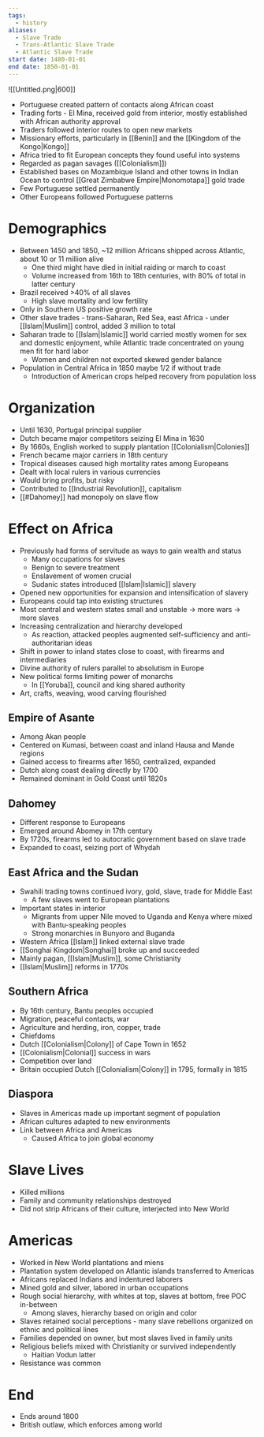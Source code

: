 ```yaml
---
tags:
  - history
aliases:
  - Slave Trade
  - Trans-Atlantic Slave Trade
  - Atlantic Slave Trade
start date: 1480-01-01
end date: 1850-01-01
---
```

![[Untitled.png|600]]
- Portuguese created pattern of contacts along African coast
- Trading forts - El Mina, received gold from interior, mostly established with African authority approval
- Traders followed interior routes to open new markets
- Missionary efforts, particularly in [[Benin]] and the [[Kingdom of the Kongo|Kongo]]
- Africa tried to fit European concepts they found useful into systems
- Regarded as pagan savages ([[Colonialism]])
- Established bases on Mozambique Island and other towns in Indian Ocean to control [[Great Zimbabwe Empire|Monomotapa]] gold trade
- Few Portuguese settled permanently
- Other Europeans followed Portuguese patterns
# Demographics
- Between 1450 and 1850, ~12 million Africans shipped across Atlantic, about 10 or 11 million alive
	- One third might have died in initial raiding or march to coast
	- Volume increased from 16th to 18th centuries, with 80% of total in latter century
- Brazil received >40% of all slaves
	- High slave mortality and low fertility
- Only in Southern US positive growth rate
- Other slave trades - trans-Saharan, Red Sea, east Africa - under [[Islam|Muslim]] control, added 3 million to total
- Saharan trade to [[Islam|Islamic]] world carried mostly women for sex and domestic enjoyment, while Atlantic trade concentrated on young men fit for hard labor
	- Women and children not exported skewed gender balance
- Population in Central Africa in 1850 maybe 1/2 if without trade
	- Introduction of American crops helped recovery from population loss
# Organization
- Until 1630, Portugal principal supplier
- Dutch became major competitors seizing El Mina in 1630
- By 1660s, English worked to supply plantation [[Colonialism|Colonies]]
- French became major carriers in 18th century
- Tropical diseases caused high mortality rates among Europeans
- Dealt with local rulers in various currencies
- Would bring profits, but risky
- Contributed to [[Industrial Revolution]], capitalism
- [[#Dahomey]] had monopoly on slave flow
# Effect on Africa
- Previously had forms of servitude as ways to gain wealth and status
	- Many occupations for slaves
	- Benign to severe treatment
	- Enslavement of women crucial
	- Sudanic states introduced [[Islam|Islamic]] slavery
- Opened new opportunities for expansion and intensification of slavery
- Europeans could tap into existing structures
- Most central and western states small and unstable -> more wars -> more slaves
- Increasing centralization and hierarchy developed
	- As reaction, attacked peoples augmented self-sufficiency and anti-authoritarian ideas
- Shift in power to inland states close to coast, with firearms and intermediaries
- Divine authority of rulers parallel to absolutism in Europe
- New political forms limiting power of monarchs
	- In [[Yoruba]], council and king shared authority
- Art, crafts, weaving, wood carving flourished
## Empire of Asante
- Among Akan people
- Centered on Kumasi, between coast and inland Hausa and Mande regions
- Gained access to firearms after 1650, centralized, expanded
- Dutch along coast dealing directly by 1700
- Remained dominant in Gold Coast until 1820s
## Dahomey
- Different response to Europeans
- Emerged around Abomey in 17th century
- By 1720s, firearms led to autocratic government based on slave trade
- Expanded to coast, seizing port of Whydah
## East Africa and the Sudan
- Swahili trading towns continued ivory, gold, slave, trade for Middle East
	- A few slaves went to European plantations
- Important states in interior
	- Migrants from upper Nile moved to Uganda and Kenya where mixed with Bantu-speaking peoples
	- Strong monarchies in Bunyoro and Buganda
- Western Africa [[Islam]] linked external slave trade
- [[Songhai Kingdom|Songhai]] broke up and succeeded
- Mainly pagan, [[Islam|Muslim]], some Christianity
- [[Islam|Muslim]] reforms in 1770s
## Southern Africa
- By 16th century, Bantu peoples occupied
- Migration, peaceful contacts, war
- Agriculture and herding, iron, copper, trade
- Chiefdoms
- Dutch [[Colonialism|Colony]] of Cape Town in 1652
- [[Colonialism|Colonial]] success in wars
- Competition over land
- Britain occupied Dutch [[Colonialism|Colony]] in 1795, formally in 1815
## Diaspora
- Slaves in Americas made up important segment of population
- African cultures adapted to new environments
- Link between Africa and Americas
	- Caused Africa to join global economy
# Slave Lives
- Killed millions
- Family and community relationships destroyed
- Did not strip Africans of their culture, interjected into New World
# Americas
- Worked in New World plantations and miens
- Plantation system developed on Atlantic islands transferred to Americas
- Africans replaced Indians and indentured laborers
- Mined gold and silver, labored in urban occupations
- Rough social hierarchy, with whites at top, slaves at bottom, free POC in-between
	- Among slaves, hierarchy based on origin and color
- Slaves retained social perceptions - many slave rebellions organized on ethnic and political lines
- Families depended on owner, but most slaves lived in family units
- Religious beliefs mixed with Christianity or survived independently
	- Haitian Vodun latter
- Resistance was common
# End
- Ends around 1800
- British outlaw, which enforces among world